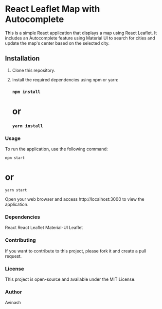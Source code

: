 # React Leaflet Map with Autocomplete

This is a simple React application that displays a map using React Leaflet. It includes an Autocomplete feature using Material UI to search for cities and update the map's center based on the selected city.

## Installation

1. Clone this repository.
2. Install the required dependencies using npm or yarn:

  
   ### `npm install`
   # or
   ### `yarn install`

### Usage
To run the application, use the following command:

`npm start`
# or
`yarn start`

Open your web browser and access http://localhost:3000 to view the application.

### Dependencies
React
React Leaflet
Material-UI
Leaflet

### Contributing
If you want to contribute to this project, please fork it and create a pull request.

### License
This project is open-source and available under the MIT License.

### Author
Avinash








